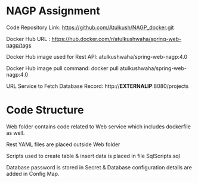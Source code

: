 # NAGP Assignment 

Code Repository Link: https://github.com/Atulkush/NAGP_docker.git

Docker Hub URL : https://hub.docker.com/r/atulkushwaha/spring-web-nagp/tags

Docker Hub image used for Rest API: atulkushwaha/spring-web-nagp:4.0

Docker Hub image pull command: docker pull atulkushwaha/spring-web-nagp:4.0

URL Service to Fetch Database Record: http://**EXTERNALIP**:8080/projects


# Code Structure

Web folder contains code related to Web service which includes dockerfile as well.

Rest YAML files are placed outside Web folder

Scripts used to create table & insert data is placed in file SqlScripts.sql

Database password is stored in Secret & Database configuration details are added in Config Map.


